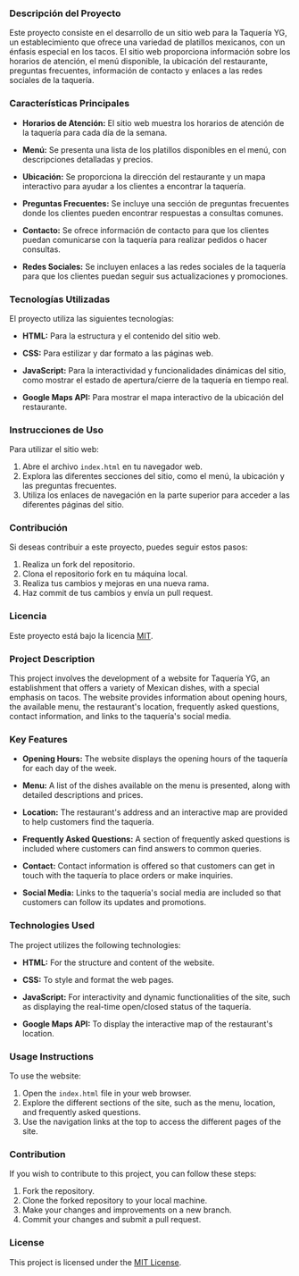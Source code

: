 ### Descripción del Proyecto

Este proyecto consiste en el desarrollo de un sitio web para la Taquería YG, un establecimiento que ofrece una variedad de platillos mexicanos, con un énfasis especial en los tacos. El sitio web proporciona información sobre los horarios de atención, el menú disponible, la ubicación del restaurante, preguntas frecuentes, información de contacto y enlaces a las redes sociales de la taquería.

### Características Principales

- **Horarios de Atención:** El sitio web muestra los horarios de atención de la taquería para cada día de la semana.
  
- **Menú:** Se presenta una lista de los platillos disponibles en el menú, con descripciones detalladas y precios.
  
- **Ubicación:** Se proporciona la dirección del restaurante y un mapa interactivo para ayudar a los clientes a encontrar la taquería.
  
- **Preguntas Frecuentes:** Se incluye una sección de preguntas frecuentes donde los clientes pueden encontrar respuestas a consultas comunes.
  
- **Contacto:** Se ofrece información de contacto para que los clientes puedan comunicarse con la taquería para realizar pedidos o hacer consultas.
  
- **Redes Sociales:** Se incluyen enlaces a las redes sociales de la taquería para que los clientes puedan seguir sus actualizaciones y promociones.

### Tecnologías Utilizadas

El proyecto utiliza las siguientes tecnologías:

- **HTML:** Para la estructura y el contenido del sitio web.
  
- **CSS:** Para estilizar y dar formato a las páginas web.
  
- **JavaScript:** Para la interactividad y funcionalidades dinámicas del sitio, como mostrar el estado de apertura/cierre de la taquería en tiempo real.
  
- **Google Maps API:** Para mostrar el mapa interactivo de la ubicación del restaurante.

### Instrucciones de Uso

Para utilizar el sitio web:

1. Abre el archivo `index.html` en tu navegador web.
2. Explora las diferentes secciones del sitio, como el menú, la ubicación y las preguntas frecuentes.
3. Utiliza los enlaces de navegación en la parte superior para acceder a las diferentes páginas del sitio.

### Contribución

Si deseas contribuir a este proyecto, puedes seguir estos pasos:

1. Realiza un fork del repositorio.
2. Clona el repositorio fork en tu máquina local.
3. Realiza tus cambios y mejoras en una nueva rama.
4. Haz commit de tus cambios y envía un pull request.

### Licencia

Este proyecto está bajo la licencia [MIT](https://opensource.org/licenses/MIT).






### Project Description

This project involves the development of a website for Taquería YG, an establishment that offers a variety of Mexican dishes, with a special emphasis on tacos. The website provides information about opening hours, the available menu, the restaurant's location, frequently asked questions, contact information, and links to the taquería's social media.

### Key Features

- **Opening Hours:** The website displays the opening hours of the taquería for each day of the week.
  
- **Menu:** A list of the dishes available on the menu is presented, along with detailed descriptions and prices.
  
- **Location:** The restaurant's address and an interactive map are provided to help customers find the taquería.
  
- **Frequently Asked Questions:** A section of frequently asked questions is included where customers can find answers to common queries.
  
- **Contact:** Contact information is offered so that customers can get in touch with the taquería to place orders or make inquiries.
  
- **Social Media:** Links to the taquería's social media are included so that customers can follow its updates and promotions.

### Technologies Used

The project utilizes the following technologies:

- **HTML:** For the structure and content of the website.
  
- **CSS:** To style and format the web pages.
  
- **JavaScript:** For interactivity and dynamic functionalities of the site, such as displaying the real-time open/closed status of the taquería.
  
- **Google Maps API:** To display the interactive map of the restaurant's location.

### Usage Instructions

To use the website:

1. Open the `index.html` file in your web browser.
2. Explore the different sections of the site, such as the menu, location, and frequently asked questions.
3. Use the navigation links at the top to access the different pages of the site.

### Contribution

If you wish to contribute to this project, you can follow these steps:

1. Fork the repository.
2. Clone the forked repository to your local machine.
3. Make your changes and improvements on a new branch.
4. Commit your changes and submit a pull request.

### License

This project is licensed under the [MIT License](https://opensource.org/licenses/MIT).